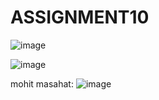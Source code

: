 # ASSIGNMENT10
![image](https://user-images.githubusercontent.com/100313500/171615031-5873edd1-c7a4-4926-9326-1dfd2431f15a.png)

![image](https://user-images.githubusercontent.com/100313500/171615322-ba6c07fd-570b-4ad5-8a43-54e938b782dd.png)

mohit masahat:
![image](https://user-images.githubusercontent.com/100313500/171615513-8ed5c66b-37cb-47b4-9f90-eb0f4f46b752.png)
